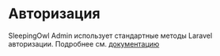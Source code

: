 # Авторизация

SleepingOwl Admin использует стандартные методы Laravel авторизации. Подробнее см. [документацию](https://laravel.com/docs/5.2/authentication)
